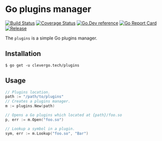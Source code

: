 # Go plugins manager
[![Build Status](https://img.shields.io/travis/clevergo/plugins?style=for-the-badge)](https://travis-ci.org/clevergo/plugins)
[![Coverage Status](https://img.shields.io/coveralls/github/clevergo/plugins?style=for-the-badge)](https://coveralls.io/github/clevergo/plugins)
[![Go.Dev reference](https://img.shields.io/badge/go.dev-reference-blue?logo=go&logoColor=white&style=for-the-badge)](https://pkg.go.dev/clevergo.tech/plugins?tab=doc)
[![Go Report Card](https://goreportcard.com/badge/github.com/clevergo/plugins?style=for-the-badge)](https://goreportcard.com/report/github.com/clevergo/plugins)
[![Release](https://img.shields.io/github/release/clevergo/plugins.svg?style=for-the-badge)](https://github.com/clevergo/plugins/releases)

The `plugins` is a simple Go plugins manager.

## Installation

```shell
$ go get -u clevergo.tech/plugins
```

## Usage

```go
// Plugins location.
path := "/path/to/plugins"
// Creates a plugins manager.
m := plugins.New(path)

// Opens a Go plugins which located at {path}/foo.so
p, err := m.Open("foo.so")

// Lookup a symbol in a plugin.
sym, err := m.Lookup("foo.so", "Bar")
```
